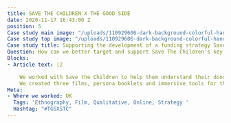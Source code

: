 ```yaml
---
title: SAVE THE CHILDREN X THE GOOD SIDE
date: 2020-11-17 16:43:00 Z
position: 5
Case study main image: "/uploads/110929606-dark-background-colorful-handp.jpeg"
Case study top image: "/uploads/110929606-dark-background-colorful-handp.jpeg"
Case study title: Supporting the development of a funding strategy Save the Children.
Question: How can we better target and support Save The Children's key audiences?
Blocks:
- Article text: |2

    We worked with Save the Children to help them understand their donor audiences and drive growth as a charity and funder. Through remote self-ethnography, depth interviews, documentary filming and workshopping, we helped them understand the needs of their audiences, the context of community life, and a strategy on how to effectively target and support them.
    We created three films, persona booklets and immersive tools for the comms teams to bring their audience segments into their workstreams.
Meta:
- Where we worked: UK
  Tags: 'Ethnography, Film, Qualitative, Online, Strategy '
  Hashtag: "#TGSXSTC"
---
```


